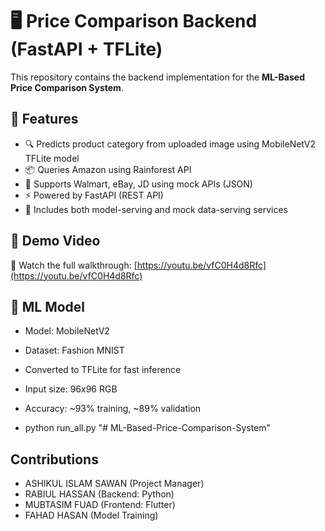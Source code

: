 # 🖥️ Price Comparison Backend (FastAPI + TFLite)

This repository contains the backend implementation for the **ML-Based Price Comparison System**.

## 🚀 Features

- 🔍 Predicts product category from uploaded image using MobileNetV2 TFLite model
- 📦 Queries Amazon using Rainforest API
- 🏪 Supports Walmart, eBay, JD using mock APIs (JSON)
- ⚡ Powered by FastAPI (REST API)
- 📄 Includes both model-serving and mock data-serving services

## 📸 Demo Video

🎥 Watch the full walkthrough: [https://youtu.be/vfC0H4d8Rfc](https://youtu.be/vfC0H4d8Rfc)

## 🧠 ML Model

- Model: MobileNetV2
- Dataset: Fashion MNIST
- Converted to TFLite for fast inference
- Input size: 96x96 RGB
- Accuracy: ~93% training, ~89% validation

- python run_all.py
"# ML-Based-Price-Comparison-System"

## Contributions
- ASHIKUL ISLAM SAWAN (Project Manager)
- RABIUL HASSAN (Backend: Python)
- MUBTASIM FUAD (Frontend: Flutter)
- FAHAD HASAN (Model Training)
